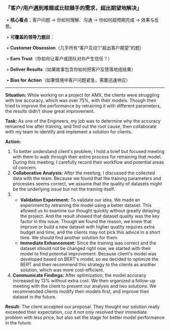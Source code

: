 ### **「客户/用户遇到难题或比较棘手的需求，超出期望地解决」**

​	•	**核心看点**：客户问题 -> 你如何理解、沟通 -> 你如何超预期完成 -> 效果与反思。

​	•	**可覆盖的领导力题目**：

​	•	**Customer Obsession**（几乎所有“客户互动”/“超出客户期望”的题）

​	•	**Earn Trust**（你如何让客户或团队对你产生信任？）

​	•	**Deliver Results**（如果故事包含你如何把客户反馈落地成结果）

​	•	**Bias for Action**（如果情境中客户问题紧急，需要迅速响应）

------

**Situation:**
While working on a project for AMX, the clients were struggling with low accuracy, which was over 75%, with their models. Though their tried to improve the performance by retraining it with different parameters, the results didn't show great improvement.

**Task:**
As one of the Engineers, my job was to determine why the accuracy remained low after training, and find out the root cause, then collaborate with my team to identify and implement a solution for clients.

**Action:**

1. To better understand client's problem, I hold a brief but focused meeting with them to walk through their entire process for retraining that model. During this meeting, I carefully record their workflow and potential areas of concern.
2. **Collaborative Analysis:** After the meeting, I discussed the collected data with the team. Because we found that the training parameters and processes seems correct, we assume that the quality of datasets might be the underlying issue but not the training itself.
3. 
   - **Validation Experiment:** To validate our idea, We made an experiment by retraining the model using a better dataset. This allowed us to examine our thought quickly without greatly delaying the project. And the result showed that dataset quality was the key factor in this issue. 
     Though we found the reason, we knew that improve or build a new dataset with higher quality requires extra budget and time, and the clients may not pick this advice in a short time. We should find another solution for them.
   - **Immediate Enhancement:** Since the training was correct and the dataset should not be changed right now, we started with their model to find potential improvement. Because client's model was developed based on BERT's model, so we decided to optimize the BERT and then recommend this strategy to the clients as another solution, which was more cost-efficient.  
4. **Communicate Findings:** After optimization, the model accuracy increased by 13% without extra cost. We then organized a follow-up meeting with the client to present our analysis and two solutions. We recommended clients modify their models first, and improve their dataset in the future.

**Result:**
The client accepted our proposal. They thought our solution really exceeded their expectation, cuz it not only resolved their immediate problem with less price, but also set the stage for better model performance in the future.